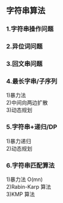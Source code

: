 ## 字符串算法
### 1.字符串操作问题
### 2.异位词问题
### 3.回文串问题
### 4.最长字串/子序列
1)暴力法    
2)中间向两边扩散    
3)动态规划    
### 5.字符串+递归/DP
1)暴力递归    
2)动态规划    
### 6.字符串匹配算法
1)暴力法 O(mn)    
2)Rabin-Karp 算法    
3)KMP 算法    